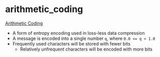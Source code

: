 # arithmetic_coding
[Arithmetic Coding](https://en.wikipedia.org/wiki/Arithmetic_coding)
- A form of entropy encoding used in loss-less data compression
- A message is encoded into a single number `q`, where `0.0 <= q < 1.0`
- Frequently used characters will be stored with fewer bits
  - Relatively unfrequent characters will be encoded with more bits
